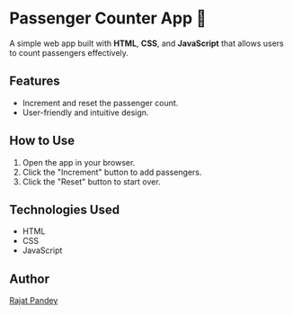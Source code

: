 # Passenger Counter App 🚦

A simple web app built with **HTML**, **CSS**, and **JavaScript** that allows users to count passengers effectively.

## Features
- Increment and reset the passenger count.
- User-friendly and intuitive design.

## How to Use
1. Open the app in your browser.
2. Click the "Increment" button to add passengers.
3. Click the "Reset" button to start over.

## Technologies Used
- HTML
- CSS
- JavaScript

## Author
[Rajat Pandey](https://github.com/Kevin1skyrj)

